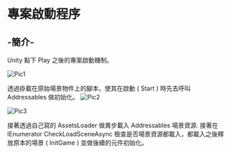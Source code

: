 # 專案啟動程序

## -簡介-
Unity 點下 Play 之後的專案啟動機制。

![Pic1](https://i.ibb.co/pQ5W2YQ/Unity-Game-Start-Record-GIF.gif)


透過掛載在原始場景物件上的腳本，使其在啟動 ( Start ) 時先去呼叫 Addressables 做初始化。
![Pic2](https://i.ibb.co/DLJmCqV/Init-Load-Scene.png)

![Pic3](https://i.ibb.co/cD2PJKR/Addressable-Group.png)

接著透過自己寫的 AssetsLoader 做異步載入 Addressables 場景資源.
接著在 IEnumerator CheckLoadSceneAsync 檢查是否場景資源都載入，都載入之後釋放原本的場景 ( InitGame ) 並做後續的元件初始化。